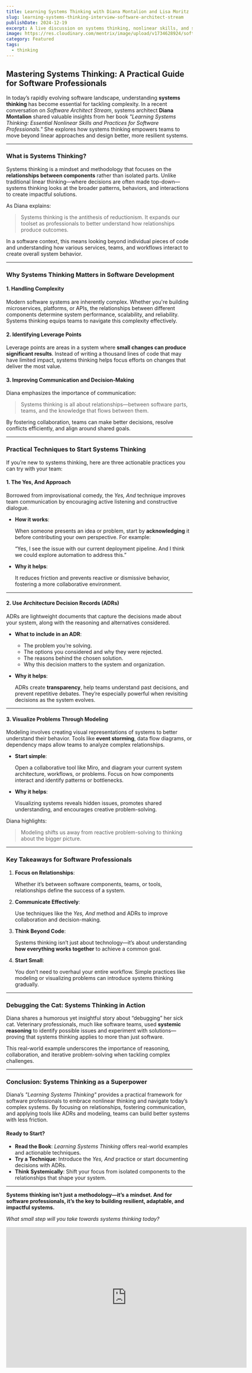 ```yaml
---
title: Learning Systems Thinking with Diana Montalion and Lisa Moritz
slug: learning-systems-thinking-interview-software-architect-stream
publishDate: 2024-12-19
excerpt: A live discussion on systems thinking, nonlinear skills, and software resilience
image: https://res.cloudinary.com/mentrix/image/upload/v1734628924/software_architect_stream_interview_with_lisa_moritz_pvttlk.jpg
category: Featured
tags:
  - thinking
---
```


## **Mastering Systems Thinking: A Practical Guide for Software Professionals**

In today’s rapidly evolving software landscape, understanding **systems thinking** has become essential for tackling complexity. In a recent conversation on _Software Architect Stream_, systems architect **Diana Montalion** shared valuable insights from her book _"Learning Systems Thinking: Essential Nonlinear Skills and Practices for Software Professionals."_ She explores how systems thinking empowers teams to move beyond linear approaches and design better, more resilient systems.

---

### **What is Systems Thinking?**

Systems thinking is a mindset and methodology that focuses on the **relationships between components** rather than isolated parts. Unlike traditional linear thinking—where decisions are often made top-down—systems thinking looks at the broader patterns, behaviors, and interactions to create impactful solutions.

As Diana explains:

> Systems thinking is the antithesis of reductionism. It expands our toolset as professionals to better understand how relationships produce outcomes.

In a software context, this means looking beyond individual pieces of code and understanding how various services, teams, and workflows interact to create overall system behavior.

---

### **Why Systems Thinking Matters in Software Development**

#### 1. **Handling Complexity**

Modern software systems are inherently complex. Whether you're building microservices, platforms, or APIs, the relationships between different components determine system performance, scalability, and reliability. Systems thinking equips teams to navigate this complexity effectively.

#### 2. **Identifying Leverage Points**

Leverage points are areas in a system where **small changes can produce significant results**. Instead of writing a thousand lines of code that may have limited impact, systems thinking helps focus efforts on changes that deliver the most value.

#### 3. **Improving Communication and Decision-Making**

Diana emphasizes the importance of communication:

> Systems thinking is all about relationships—between software parts, teams, and the knowledge that flows between them.

By fostering collaboration, teams can make better decisions, resolve conflicts efficiently, and align around shared goals.

---

### **Practical Techniques to Start Systems Thinking**

If you’re new to systems thinking, here are three actionable practices you can try with your team:

#### 1. **The Yes, And Approach**

Borrowed from improvisational comedy, the _Yes, And_ technique improves team communication by encouraging active listening and constructive dialogue.

- **How it works**:

  When someone presents an idea or problem, start by **acknowledging** it before contributing your own perspective. For example:

  “Yes, I see the issue with our current deployment pipeline. And I think we could explore automation to address this.”

- **Why it helps**:

  It reduces friction and prevents reactive or dismissive behavior, fostering a more collaborative environment.

---

#### 2. **Use Architecture Decision Records (ADRs)**

ADRs are lightweight documents that capture the decisions made about your system, along with the reasoning and alternatives considered.

- **What to include in an ADR**:
  - The problem you’re solving.
  - The options you considered and why they were rejected.
  - The reasons behind the chosen solution.
  - Why this decision matters to the system and organization.
- **Why it helps**:

  ADRs create **transparency**, help teams understand past decisions, and prevent repetitive debates. They’re especially powerful when revisiting decisions as the system evolves.

---

#### 3. **Visualize Problems Through Modeling**

Modeling involves creating visual representations of systems to better understand their behavior. Tools like **event storming**, data flow diagrams, or dependency maps allow teams to analyze complex relationships.

- **Start simple**:

  Open a collaborative tool like Miro, and diagram your current system architecture, workflows, or problems. Focus on how components interact and identify patterns or bottlenecks.

- **Why it helps**:

  Visualizing systems reveals hidden issues, promotes shared understanding, and encourages creative problem-solving.

Diana highlights:

> Modeling shifts us away from reactive problem-solving to thinking about the bigger picture.

---

### **Key Takeaways for Software Professionals**

1. **Focus on Relationships**:

   Whether it’s between software components, teams, or tools, relationships define the success of a system.

2. **Communicate Effectively**:

   Use techniques like the _Yes, And_ method and ADRs to improve collaboration and decision-making.

3. **Think Beyond Code**:

   Systems thinking isn’t just about technology—it’s about understanding **how everything works together** to achieve a common goal.

4. **Start Small**:

   You don’t need to overhaul your entire workflow. Simple practices like modeling or visualizing problems can introduce systems thinking gradually.

---

### **Debugging the Cat: Systems Thinking in Action**

Diana shares a humorous yet insightful story about “debugging” her sick cat. Veterinary professionals, much like software teams, used **systemic reasoning** to identify possible issues and experiment with solutions—proving that systems thinking applies to more than just software.

This real-world example underscores the importance of reasoning, collaboration, and iterative problem-solving when tackling complex challenges.

---

### **Conclusion: Systems Thinking as a Superpower**

Diana’s _"Learning Systems Thinking"_ provides a practical framework for software professionals to embrace nonlinear thinking and navigate today’s complex systems. By focusing on relationships, fostering communication, and applying tools like ADRs and modeling, teams can build better systems with less friction.

#### **Ready to Start?**

- **Read the Book**: _Learning Systems Thinking_ offers real-world examples and actionable techniques.
- **Try a Technique**: Introduce the _Yes, And_ practice or start documenting decisions with ADRs.
- **Think Systemically**: Shift your focus from isolated components to the relationships that shape your system.

---

**Systems thinking isn’t just a methodology—it’s a mindset. And for software professionals, it’s the key to building resilient, adaptable, and impactful systems.**

_What small step will you take towards systems thinking today?_

<!-- [Watch the podcast](https://www.youtube.com/watch?v=07IYACU8t-E) -->

<iframe width="650" height="380" src="https://www.youtube.com/embed/07IYACU8t-E?si=rrgiOGPHOgGU5Yd4" title="YouTube video player" frameborder="0" allow="accelerometer; autoplay; clipboard-write; encrypted-media; gyroscope; picture-in-picture; web-share" referrerpolicy="strict-origin-when-cross-origin" allowfullscreen></iframe>
